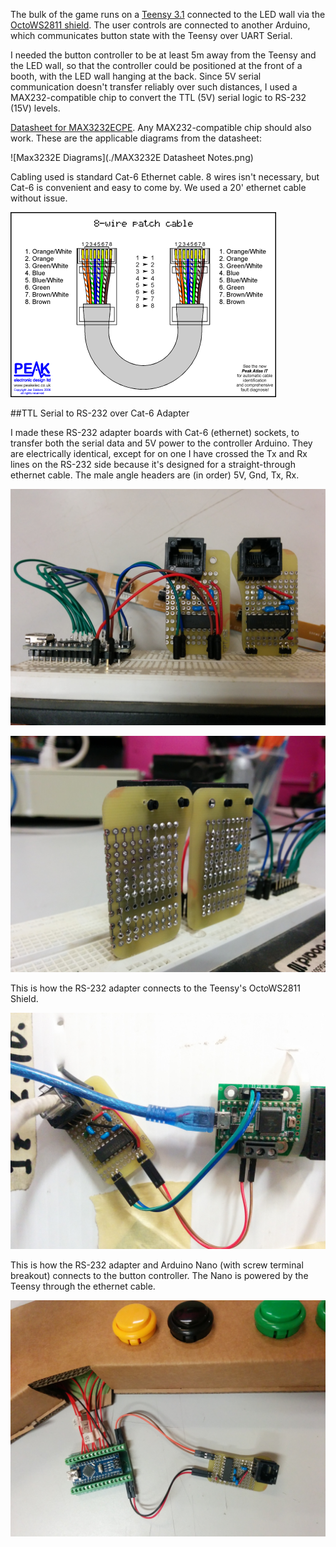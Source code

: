 The bulk of the game runs on a [Teensy 3.1](https://www.pjrc.com/teensy/teensy31.html) connected to the LED wall via the [OctoWS2811 shield](https://www.pjrc.com/store/octo28_adaptor.html). The user controls are connected to another Arduino, which communicates button state with the Teensy over UART Serial.

I needed the button controller to be at least 5m away from the Teensy and the LED wall, so that the controller could be positioned at the front of a booth, with the LED wall hanging at the back. Since 5V serial communication doesn't transfer reliably over such distances, I used a MAX232-compatible chip to convert the TTL (5V) serial logic to RS-232 (15V) levels.

[Datasheet for MAX3232ECPE](http://datasheets.maximintegrated.com/en/ds/MAX3222E-MAX3246E.pdf). Any MAX232-compatible chip should also work. These are the applicable diagrams from the datasheet:

![Max3232E Diagrams](./MAX3232E Datasheet Notes.png)

Cabling used is standard Cat-6 Ethernet cable. 8 wires isn't necessary, but Cat-6 is convenient and easy to come by. We used a 20' ethernet cable without issue.

![Cat-6 straight through](./EthernetPinout.gif)

##TTL Serial to RS-232 over Cat-6 Adapter

I made these RS-232 adapter boards with Cat-6 (ethernet) sockets, to transfer both the serial data and 5V power to the controller Arduino. They are electrically identical, except for on one I have crossed the Tx and Rx lines on the RS-232 side because it's designed for a straight-through ethernet cable. The male angle headers are (in order) 5V, Gnd, Tx, Rx.

![RS-232 Front](./RS-232_Adapter_Front.jpg)

![RS-232 Back](./RS-232_Adapter_Back.jpg)

This is how the RS-232 adapter connects to the Teensy's OctoWS2811 Shield.

![RS-232 to Teensy](./RS-232_Teensy.jpg)

This is how the RS-232 adapter and Arduino Nano (with screw terminal breakout) connects to the button controller. The Nano is powered by the Teensy through the ethernet cable.

![RS-232 to Nano](./RS-232_Gamepad.jpg)
